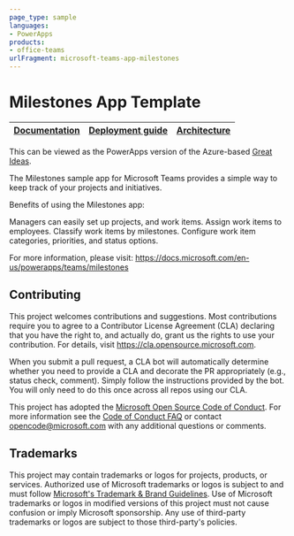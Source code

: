 ```yaml
---
page_type: sample
languages:
- PowerApps
products:
- office-teams
urlFragment: microsoft-teams-app-milestones
---
```


# Milestones App Template

| [Documentation](https://docs.microsoft.com/en-us/powerapps/teams/milestones) | [Deployment guide]() | [Architecture]() |
| ---- | ---- | ---- |

This can be viewed as the PowerApps version of the Azure-based [Great Ideas](https://github.com/OfficeDev/microsoft-teams-apps-greatideas).

The Milestones sample app for Microsoft Teams provides a simple way to keep track of your projects and initiatives.

Benefits of using the Milestones app:

Managers can easily set up projects, and work items.
Assign work items to employees.
Classify work items by milestones.
Configure work item categories, priorities, and status options.

For more information, please visit: https://docs.microsoft.com/en-us/powerapps/teams/milestones

## Contributing

This project welcomes contributions and suggestions.  Most contributions require you to agree to a
Contributor License Agreement (CLA) declaring that you have the right to, and actually do, grant us
the rights to use your contribution. For details, visit https://cla.opensource.microsoft.com.

When you submit a pull request, a CLA bot will automatically determine whether you need to provide
a CLA and decorate the PR appropriately (e.g., status check, comment). Simply follow the instructions
provided by the bot. You will only need to do this once across all repos using our CLA.

This project has adopted the [Microsoft Open Source Code of Conduct](https://opensource.microsoft.com/codeofconduct/).
For more information see the [Code of Conduct FAQ](https://opensource.microsoft.com/codeofconduct/faq/) or
contact [opencode@microsoft.com](mailto:opencode@microsoft.com) with any additional questions or comments.

## Trademarks

This project may contain trademarks or logos for projects, products, or services. Authorized use of Microsoft 
trademarks or logos is subject to and must follow 
[Microsoft's Trademark & Brand Guidelines](https://www.microsoft.com/en-us/legal/intellectualproperty/trademarks/usage/general).
Use of Microsoft trademarks or logos in modified versions of this project must not cause confusion or imply Microsoft sponsorship.
Any use of third-party trademarks or logos are subject to those third-party's policies.